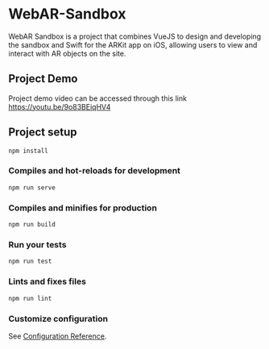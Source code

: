 # WebAR-Sandbox
WebAR Sandbox is a project that combines VueJS to design and developing the sandbox and Swift for the ARKit app on iOS, allowing users to view and interact with AR objects on the site.

## Project Demo
Project demo video can be accessed through this link https://youtu.be/9o83BEiqHV4






## Project setup

```
npm install
```

### Compiles and hot-reloads for development

```
npm run serve
```

### Compiles and minifies for production

```
npm run build
```

### Run your tests

```
npm run test
```

### Lints and fixes files

```
npm run lint
```

### Customize configuration

See [Configuration Reference](https://cli.vuejs.org/config/).
